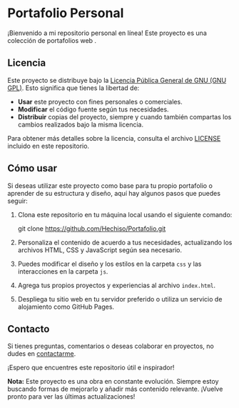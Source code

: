 # Portafolio Personal

¡Bienvenido a mi repositorio personal en línea! Este proyecto es una colección de portafolios web .

## Licencia

Este proyecto se distribuye bajo la [Licencia Pública General de GNU (GNU GPL)](https://www.gnu.org/licenses/gpl-3.0.en.html). Esto significa que tienes la libertad de:

- **Usar** este proyecto con fines personales o comerciales.
- **Modificar** el código fuente según tus necesidades.
- **Distribuir** copias del proyecto, siempre y cuando también compartas los cambios realizados bajo la misma licencia.

Para obtener más detalles sobre la licencia, consulta el archivo [LICENSE](LICENSE) incluido en este repositorio.

## Cómo usar

Si deseas utilizar este proyecto como base para tu propio portafolio o aprender de su estructura y diseño, aquí hay algunos pasos que puedes seguir:

1. Clona este repositorio en tu máquina local usando el siguiente comando:

   git clone https://github.com/Hechiso/Portafolio.git


2. Personaliza el contenido de acuerdo a tus necesidades, actualizando los archivos HTML, CSS y JavaScript según sea necesario.

3. Puedes modificar el diseño y los estilos en la carpeta `css` y las interacciones en la carpeta `js`.

4. Agrega tus propios proyectos y experiencias al archivo `index.html`.

5. Despliega tu sitio web en tu servidor preferido o utiliza un servicio de alojamiento como GitHub Pages.

## Contacto

Si tienes preguntas, comentarios o deseas colaborar en proyectos, no dudes en [contactarme](NigromanteOficial@outlook.com).

¡Espero que encuentres este repositorio útil e inspirador!


**Nota:** Este proyecto es una obra en constante evolución. Siempre estoy buscando formas de mejorarlo y añadir más contenido relevante. ¡Vuelve pronto para ver las últimas actualizaciones!


